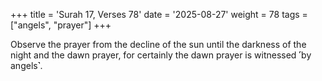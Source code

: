 +++
title = 'Surah 17, Verses 78'
date = '2025-08-27'
weight = 78
tags = ["angels", "prayer"]
+++

Observe the prayer from the decline of the sun until the darkness of the night and the dawn prayer, for certainly the dawn prayer is witnessed ˹by angels˺.